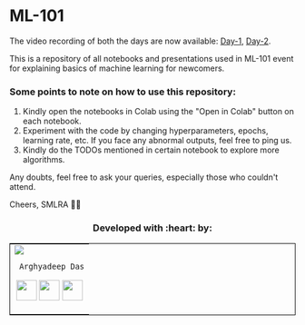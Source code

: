# ML-101

The video recording of both the days are now available: [Day-1](https://youtu.be/uo7tXBw6zSo), [Day-2](https://youtu.be/JBALiIkL-xA).

This is a repository of all notebooks and presentations used in ML-101 event for explaining basics of machine learning for newcomers.

### Some points to note on how to use this repository:
1. Kindly open the notebooks in Colab using the "Open in Colab" button on each notebook.
2. Experiment with the code by changing hyperparameters, epochs, learning rate, etc. If you face any abnormal outputs, feel free to ping us.
3. Kindly do the TODOs mentioned in certain notebook to explore more algorithms.

Any doubts, feel free to ask your queries, especially those who couldn't attend. 

Cheers,
SMLRA 👨‍💻

<h3 align="center"><b>Developed with :heart: by: </b></h3>
	
<table style="border:1px solid black;margin-left:auto;margin-right:auto;">  
  <tr>
<td>
  <img src="https://avatars3.githubusercontent.com/u/33197180?s=150&v=4"/>
     
     Arghyadeep Das

<p align="center">
<a href = "https://github.com/arghyadeep99"><img src = "http://www.iconninja.com/files/241/825/211/round-collaboration-social-github-code-circle-network-icon.svg" width="36" height = "36"/></a>
<a href = "https://twitter.com/arghyadeepdas99"><img src = "https://www.shareicon.net/download/2016/07/06/107115_media.svg" width="36" height="36"/></a>
<a href = "https://www.linkedin.com/in/arghyadeep-das/"><img src = "http://www.iconninja.com/files/863/607/751/network-linkedin-social-connection-circular-circle-media-icon.svg" width="36" height="36"/></a>
</p>
</td>
</tr>
</table>
